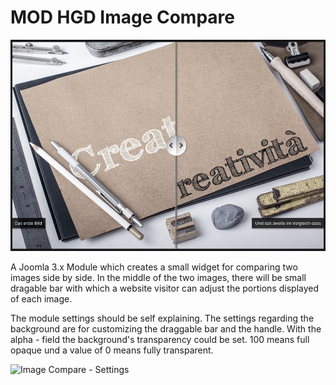 # MOD HGD Image Compare

![Image Compare - Preview](https://github.com/grenni78/mod_hgd-image-compare/blob/v1.2.0/poster.jpg)

A Joomla 3.x Module which creates a small widget for comparing two images side by side. In the middle of the two images, there will be small dragable bar with which a website visitor can adjust the portions displayed of each image.

The module settings should be self explaining. The settings regarding the background are for customizing the draggable bar and the handle. With the alpha - field the background's transparency could be set. 100 means full opaque und a value of 0 means fully transparent.

![Image Compare - Settings](https://holger-genth.de/images/mod_hgd-image_slider/ic_settings.jpg)

